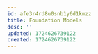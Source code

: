 ```yaml
---
id: afe3r4rd8u0snb1y6d1kmzz
title: Foundation Models
desc: ''
updated: 1724626739122
created: 1724626739122
---
```

